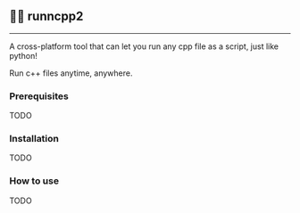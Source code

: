 ## 🏃‍♂️ runncpp2

---

A cross-platform tool that can let you run any cpp file as a script, just like python!

Run c++ files anytime, anywhere.

### Prerequisites

TODO

### Installation

TODO


### How to use

TODO

